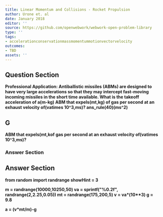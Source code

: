 ```yaml
---
title: Linear Momentum and Collisions - Rocket Propulsion
author: Urone et. al
date: January 2018
editor: ''
source: https://github.com/openwebwork/webwork-open-problem-library
type: ''
tags:
- accelerationconservationmassmomentummotionvectorvelocity
outcomes:
- TBD
assets: ''
---
```


## Question Section 

<b>
<b>Professional Application:<b> Antiballistic missiles (ABMs) are designed to have very large accelerations so that they may intercept fast-moving incoming missiles in the short time available. What is the takeoff acceleration of a(m-kg) ABM that expels(mt,kg) of gas per second at an exhaust velocity of(vatimes 10^3,ms)?
ans_rule(40)(ms^2)

## G
ABM that expels(mt,kof gas per second at an exhaust velocity of(vatimes 10^3,ms)?
### Answer Section


## Answer Section

from random import randrange
showHint = 3

m = randrange(10000,10250,50)
va = sprintf("%0.2f", randrange(2,2.25,0.05))
mt = randrange(175,200,5)
v = va*(10**3)
g = 9.8

a = (v*mt/m)-g